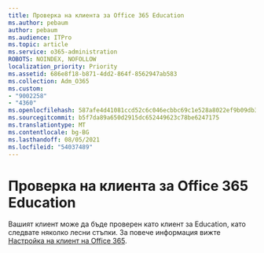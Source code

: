 ```yaml
---
title: Проверка на клиента за Office 365 Education
ms.author: pebaum
author: pebaum
ms.audience: ITPro
ms.topic: article
ms.service: o365-administration
ROBOTS: NOINDEX, NOFOLLOW
localization_priority: Priority
ms.assetid: 686e8f18-b871-4dd2-864f-8562947ab583
ms.collection: Adm_O365
ms.custom:
- "9002258"
- "4360"
ms.openlocfilehash: 587afe4d41081ccd52c6c046ecbbc69c1e528a8022ef9b09db396d9b34b2e323
ms.sourcegitcommit: b5f7da89a650d2915dc652449623c78be6247175
ms.translationtype: MT
ms.contentlocale: bg-BG
ms.lasthandoff: 08/05/2021
ms.locfileid: "54037489"
---
```

# <a name="verify-office-365-education-tenant"></a>Проверка на клиента за Office 365 Education

Вашият клиент може да бъде проверен като клиент за Education, като следвате няколко лесни стъпки. За повече информация вижте [Настройка на клиент на Office 365](https://docs.microsoft.com/microsoft-365/education/deploy/create-your-office-365-tenant). 
